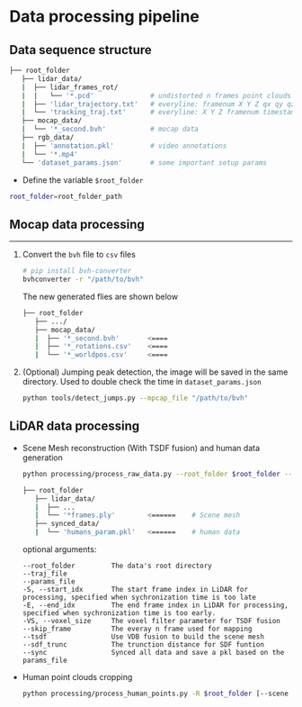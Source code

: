 # Data processing pipeline

## **Data sequence structure**
```bash
├── root_folder
   ├── lidar_data/
   |  ├── lidar_frames_rot/        
   |  |   └── '*.pcd'              # undistorted n frames point clouds in global coordinates
   |  ├── 'lidar_trajectory.txt'   # everyline: framenum X Y Z qx qy qz qw timestamp
   |  └── 'tracking_traj.txt'      # everyline: X Y Z framenum timestamp
   ├── mocap_data/
   |  └── '*_second.bvh'           # mocap data
   ├── rgb_data/
   |  ├── 'annotation.pkl'         # video annotations
   |  └── '*.mp4'
   └── 'dataset_params.json'       # some important setup params
```

- Define the variable `$root_folder`
```bash
root_folder=root_folder_path
```

## **Mocap data processing** 
---

   1. Convert the `bvh` file to `csv` files
      ```bash
      # pip install bvh-converter 
      bvhconverter -r "/path/to/bvh"
      ```

      The new generated flies are shown below
      ```bash
      ├── root_folder
         ├── .../
         ├── mocap_data/
         |  ├── '*_second.bvh'       <====
         |  ├── '*_rotations.csv'    <====
         |  └── '*_worldpos.csv'     <====
      ```
   4. (Optional) Jumping peak detection, the image will be saved in the same directory. Used to double check the time in `dataset_params.json`
      ```bash
      python tools/detect_jumps.py --mpcap_file "/path/to/bvh" 
      ```

## **LiDAR data processing** 

- Scene Mesh reconstruction (With TSDF fusion) and human data generation
   ``` bash
   python processing/process_raw_data.py --root_folder $root_folder --tsdf --sync 
   ```

   ``` bash
   ├── root_folder
      ├── lidar_data/
      |  ├── ...
      |  └── '*frames.ply'        <======    # Scene mesh
      ├── synced_data/
      |  └── 'humans_param.pkl'   <======    # human data
   ```
   
   optional arguments:
   ```
  --root_folder         The data's root directory
  --traj_file 
  --params_file 
  -S, --start_idx       The start frame index in LiDAR for processing, specified when sychronization time is too late
  -E, --end_idx         The end frame index in LiDAR for processing, specified when sychronization time is too early.
  -VS, --voxel_size     The voxel filter parameter for TSDF fusion
  --skip_frame          The everay n frame used for mapping
  --tsdf                Use VDB fusion to build the scene mesh 
  --sdf_trunc           The trunction distance for SDF funtion
  --sync                Synced all data and save a pkl based on the params_file
   ```

- Human point clouds cropping
   ```bash
   python processing/process_human_points.py -R $root_folder [--scene <scene path>]
   ```